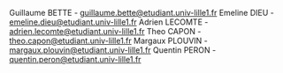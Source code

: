 Guillaume BETTE - guillaume.bette@etudiant.univ-lille1.fr
Emeline DIEU - emeline.dieu@etudiant.univ-lille1.fr
Adrien LECOMTE - adrien.lecomte@etudiant.univ-lille1.fr
Theo CAPON - theo.capon@etudiant.univ-lille1.fr
Margaux PLOUVIN - margaux.plouvin@etudiant.univ-lille1.fr
Quentin PERON - quentin.peron@etudiant.univ-lille1.fr
